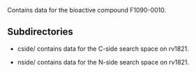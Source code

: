 Contains data for the bioactive compound F1090-0010.

## Subdirectories

- cside/ contains data for the C-side search space on rv1821.

- nside/ contains data for the N-side search space on rv1821.

